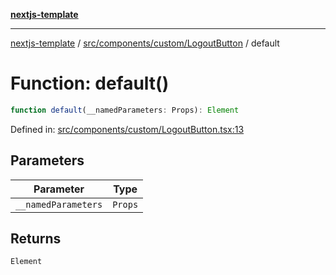 [**nextjs-template**](README.md)

---

[nextjs-template](README.md) / [src/components/custom/LogoutButton](src.components.custom.LogoutButton.md) / default

# Function: default()

```ts
function default(__namedParameters: Props): Element
```

Defined in: [src/components/custom/LogoutButton.tsx:13](https://github.com/Its-Satyajit/nextjs-template/blob/c8d81b09293d759cbf04e9bc7e542cc7d90740e6/src/components/custom/LogoutButton.tsx#L13)

## Parameters

| Parameter           | Type    |
| ------------------- | ------- |
| `__namedParameters` | `Props` |

## Returns

`Element`
